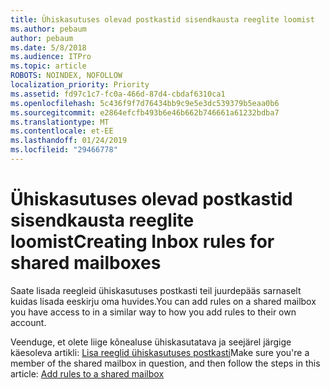 ```yaml
---
title: Ühiskasutuses olevad postkastid sisendkausta reeglite loomist
ms.author: pebaum
author: pebaum
ms.date: 5/8/2018
ms.audience: ITPro
ms.topic: article
ROBOTS: NOINDEX, NOFOLLOW
localization_priority: Priority
ms.assetid: fd97c1c7-fc0a-466d-87d4-cbdaf6310ca1
ms.openlocfilehash: 5c436f9f7d76434bb9c9e5e3dc539379b5eaa0b6
ms.sourcegitcommit: e2864efcfb493b6e46b662b746661a61232bdba7
ms.translationtype: MT
ms.contentlocale: et-EE
ms.lasthandoff: 01/24/2019
ms.locfileid: "29466778"
---
```

# <a name="creating-inbox-rules-for-shared-mailboxes"></a><span data-ttu-id="8147f-102">Ühiskasutuses olevad postkastid sisendkausta reeglite loomist</span><span class="sxs-lookup"><span data-stu-id="8147f-102">Creating Inbox rules for shared mailboxes</span></span>

<span data-ttu-id="8147f-103">Saate lisada reegleid ühiskasutuses postkasti teil juurdepääs sarnaselt kuidas lisada eeskirju oma huvides.</span><span class="sxs-lookup"><span data-stu-id="8147f-103">You can add rules on a shared mailbox you have access to in a similar way to how you add rules to their own account.</span></span> 
  
<span data-ttu-id="8147f-104">Veenduge, et olete liige kõnealuse ühiskasutatava ja seejärel järgige käesoleva artikli: [Lisa reeglid ühiskasutuses postkasti](https://support.office.com/article/b0963400-2a51-4c64-afc7-b816d737d164 )</span><span class="sxs-lookup"><span data-stu-id="8147f-104">Make sure you're a member of the shared mailbox in question, and then follow the steps in this article: [Add rules to a shared mailbox](https://support.office.com/article/b0963400-2a51-4c64-afc7-b816d737d164 )</span></span>
  

